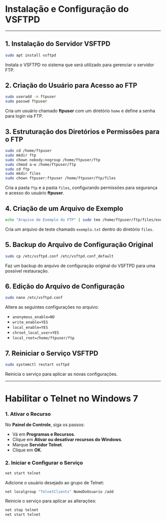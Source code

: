 # Instalação e Configuração do VSFTPD

---

## 1. Instalação do Servidor VSFTPD

```bash
sudo apt install vsftpd
````

Instala o VSFTPD no sistema que será utilizado para gerenciar o servidor FTP.

## 2\. Criação do Usuário para Acesso ao FTP

```bash
sudo useradd -m ftpuser
sudo passwd ftpuser
```

Cria um usuário chamado **ftpuser** com um diretório `home` e define a senha para login via FTP.

## 3\. Estruturação dos Diretórios e Permissões para o FTP

```bash
sudo cd /home/ftpuser
sudo mkdir ftp
sudo chown nobody:nogroup /home/ftpuser/ftp
sudo chmod a-w /home/ftpuser/ftp
sudo cd ftp
sudo mkdir files
sudo chown ftpuser:ftpuser /home/ftpuser/ftp/files
```

Cria a pasta `ftp` e a pasta `files`, configurando permissões para segurança e acesso do usuário **ftpuser**.

## 4\. Criação de um Arquivo de Exemplo

```bash
echo "Arquivo de Exemplo do FTP" | sudo tee /home/ftpuser/ftp/files/exemplo.txt
```

Cria um arquivo de teste chamado `exemplo.txt` dentro do diretório `files`.

## 5\. Backup do Arquivo de Configuração Original

```bash
sudo cp /etc/vsftpd.conf /etc/vsftpd.conf_default
```

Faz um backup do arquivo de configuração original do VSFTPD para uma possível restauração.

## 6\. Edição do Arquivo de Configuração

```bash
sudo nano /etc/vsftpd.conf
```

Altere as seguintes configurações no arquivo:

  * `anonymous_enable=NO`
  * `write_enable=YES`
  * `local_enable=YES`
  * `chroot_local_user=YES`
  * `local_root=/home/ftpuser/ftp`

## 7\. Reiniciar o Serviço VSFTPD

```bash
sudo systemctl restart vsftpd
```

Reinicia o serviço para aplicar as novas configurações.

-----

# Habilitar o Telnet no Windows 7

### 1\. Ativar o Recurso

No **Painel de Controle**, siga os passos:

  * Vá em **Programas e Recursos**.
  * Clique em **Ativar ou desativar recursos do Windows**.
  * Marque **Servidor Telnet**.
  * Clique em **OK**.

### 2\. Iniciar e Configurar o Serviço

```bash
net start telnet
```

Adicione o usuário desejado ao grupo de Telnet:

```bash
net localgroup "TelnetClients" NomeDoUsuario /add
```

Reinicie o serviço para aplicar as alterações:

```bash
net stop telnet
net start telnet
```
